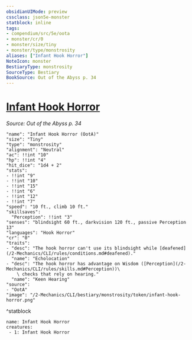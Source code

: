 ```yaml
---
obsidianUIMode: preview
cssclass: json5e-monster
statblock: inline
tags:
- compendium/src/5e/oota
- monster/cr/0
- monster/size/tiny
- monster/type/monstrosity
aliases: ["Infant Hook Horror"]
NoteIcon: monster
BestiaryType: monstrosity
SourceType: Bestiary
BookSource: Out of the Abyss p. 34
---
```

# [Infant Hook Horror](2-Mechanics/CLI/bestiary/monstrosity/infant-hook-horror-oota.md)
*Source: Out of the Abyss p. 34*  

```statblock
"name": "Infant Hook Horror (OotA)"
"size": "Tiny"
"type": "monstrosity"
"alignment": "Neutral"
"ac": !!int "10"
"hp": !!int "4"
"hit_dice": "1d4 + 2"
"stats":
- !!int "9"
- !!int "10"
- !!int "15"
- !!int "6"
- !!int "12"
- !!int "7"
"speed": "10 ft., climb 10 ft."
"skillsaves":
  "Perception": !!int "3"
"senses": "blindsight 60 ft., darkvision 120 ft., passive Perception 13"
"languages": "Hook Horror"
"cr": "0"
"traits":
- "desc": "The hook horror can't use its blindsight while [deafened](/2-Mechanics/CLI/rules/conditions.md#deafened)."
  "name": "Echolocation"
- "desc": "The hook horror has advantage on Wisdom ([Perception](/2-Mechanics/CLI/rules/skills.md#Perception))\
    \ checks that rely on hearing."
  "name": "Keen Hearing"
"source":
- "OotA"
"image": "/2-Mechanics/CLI/bestiary/monstrosity/token/infant-hook-horror.png"
```
^statblock

```encounter-table
name: Infant Hook Horror
creatures:
 - 1: Infant Hook Horror
```